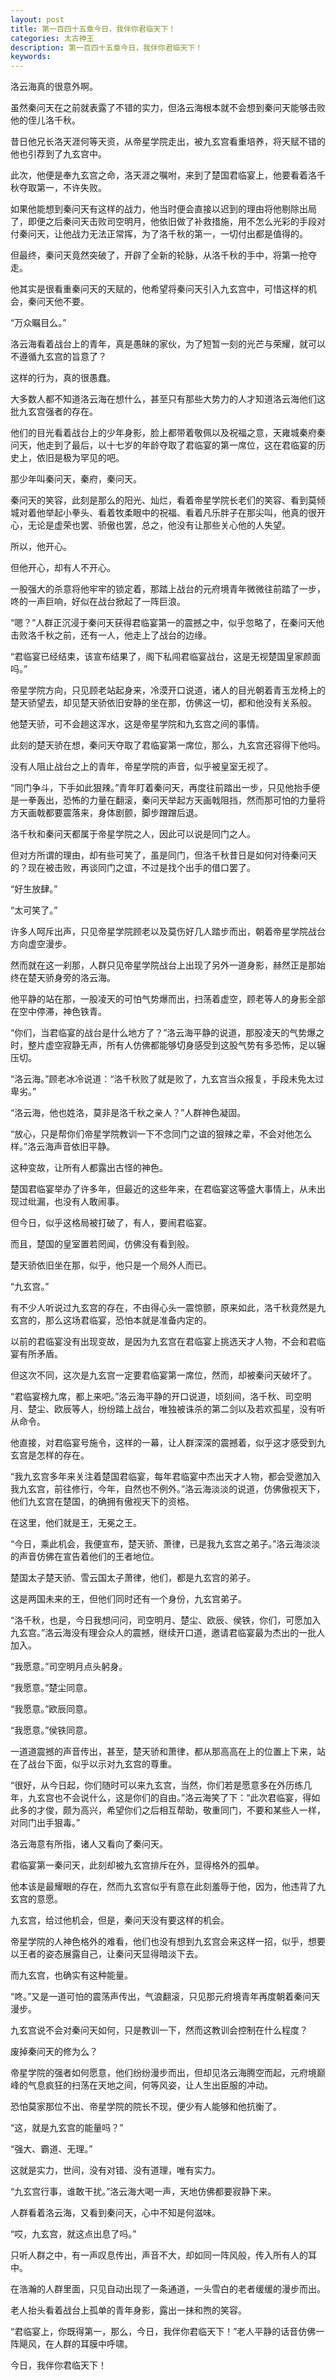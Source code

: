 ```yaml
---
layout: post
title: 第一百四十五章今日，我伴你君临天下！
categories: 太古神王
description: 第一百四十五章今日，我伴你君临天下！
keywords:
---
```


洛云海真的很意外啊。

虽然秦问天在之前就表露了不错的实力，但洛云海根本就不会想到秦问天能够击败他的侄儿洛千秋。

昔日他兄长洛天涯何等天资，从帝星学院走出，被九玄宫看重培养，将天赋不错的他也引荐到了九玄宫中。

此次，他便是奉九玄宫之命，洛天涯之嘱咐，来到了楚国君临宴上，他要看着洛千秋夺取第一，不许失败。

如果他能想到秦问天有这样的战力，他当时便会直接以迟到的理由将他剔除出局了，即便之后秦问天击败司空明月，他依旧做了补救措施，用不怎么光彩的手段对付秦问天，让他战力无法正常挥，为了洛千秋的第一，一切付出都是值得的。

但最终，秦问天竟然突破了，开辟了全新的轮脉，从洛千秋的手中，将第一抢夺走。

他其实是很看重秦问天的天赋的，他希望将秦问天引入九玄宫中，可惜这样的机会，秦问天他不要。

“万众瞩目么。”

洛云海看着战台上的青年，真是愚昧的家伙，为了短暂一刻的光芒与荣耀，就可以不遵循九玄宫的旨意了？

这样的行为，真的很愚蠢。

大多数人都不知道洛云海在想什么，甚至只有那些大势力的人才知道洛云海他们这批九玄宫强者的存在。

他们的目光看着战台上的少年身影，脸上都带着敬佩以及祝福之意，天雍城秦府秦问天，他走到了最后，以十七岁的年龄夺取了君临宴的第一席位，这在君临宴的历史上，依旧是极为罕见的吧。

那少年叫秦问天，秦府，秦问天。

秦问天的笑容，此刻是那么的阳光、灿烂，看着帝星学院长老们的笑容、看到莫倾城对着他举起小拳头、看着牧柔眼中的祝福、看着凡乐胖子在那尖叫，他真的很开心，无论是虚荣也罢、骄傲也罢，总之，他没有让那些关心他的人失望。

所以，他开心。

但他开心，却有人不开心。

一股强大的杀意将他牢牢的锁定着，那踏上战台的元府境青年微微往前踏了一步，咚的一声巨响，好似在战台掀起了一阵巨浪。

“嗯？”人群正沉浸于秦问天获得君临宴第一的震撼之中，似乎忽略了，在秦问天他击败洛千秋之前，还有一人，他走上了战台的边缘。

“君临宴已经结束，该宣布结果了，阁下私闯君临宴战台，这是无视楚国皇家颜面吗。”

帝星学院方向，只见顾老站起身来，冷漠开口说道，诸人的目光朝着青玉龙椅上的楚天骄望去，却见楚天骄依旧安静的坐在那，仿佛这一切，都和他没有关系般。

他楚天骄，可不会趟这浑水，这是帝星学院和九玄宫之间的事情。

此刻的楚天骄在想，秦问天夺取了君临宴第一席位，那么，九玄宫还容得下他吗。

没有人阻止战台之上的青年，帝星学院的声音，似乎被皇室无视了。

“同门争斗，下手如此狠辣。”青年盯着秦问天，再度往前踏出一步，只见他抬手便是一拳轰出，恐怖的力量在翻滚，秦问天举起方天画戟阻挡，然而那可怕的力量将方天画戟都要震落来，身体剧颤，脚步蹭蹭后退。

洛千秋和秦问天都属于帝星学院之人，因此可以说是同门之人。

但对方所谓的理由，却有些可笑了，虽是同门，但洛千秋昔日是如何对待秦问天的？现在被击败，再谈同门之谊，不过是找个出手的借口罢了。

“好生放肆。”

“太可笑了。”

许多人呵斥出声，只见帝星学院顾老以及莫伤好几人踏步而出，朝着帝星学院战台方向虚空漫步。

然而就在这一刹那，人群只见帝星学院战台上出现了另外一道身影，赫然正是那始终在楚天骄身旁的洛云海。

他平静的站在那，一股凌天的可怕气势爆而出，扫荡着虚空，顾老等人的身影全部在空中停滞，神色铁青。

“你们，当君临宴的战台是什么地方了？”洛云海平静的说道，那股凌天的气势爆之时，整片虚空寂静无声，所有人仿佛都能够切身感受到这股气势有多恐怖，足以辗压切。

“洛云海。”顾老冰冷说道：“洛千秋败了就是败了，九玄宫当众报复，手段未免太过卑劣。”

“洛云海，他也姓洛，莫非是洛千秋之亲人？”人群神色凝固。

“放心，只是帮你们帝星学院教训一下不念同门之谊的狠辣之辈，不会对他怎么样。”洛云海声音依旧平静。

这种变故，让所有人都露出古怪的神色。

楚国君临宴举办了许多年，但最近的这些年来，在君临宴这等盛大事情上，从未出现过纰漏，也没有人敢闹事。

但今日，似乎这格局被打破了，有人，要闹君临宴。

而且，楚国的皇室置若罔闻，仿佛没有看到般。

楚天骄依旧坐在那，似乎，他只是一个局外人而已。

“九玄宫。”

有不少人听说过九玄宫的存在，不由得心头一震惊颤，原来如此，洛千秋竟然是九玄宫的，那么这场君临宴，恐怕本就是准备内定的。

以前的君临宴没有出现变故，是因为九玄宫在君临宴上挑选天才人物，不会和君临宴有所矛盾。

但这次不同，这次是九玄宫一定要君临宴第一席位，然而，却被秦问天破坏了。

“君临宴榜九席，都上来吧。”洛云海平静的开口说道，顷刻间，洛千秋、司空明月、楚尘、欧辰等人，纷纷踏上战台，唯独被诛杀的第二剑以及若欢孤星，没有听从命令。

他直接，对君临宴号施令，这样的一幕，让人群深深的震撼着，似乎这才感受到九玄宫是怎样的存在。

“我九玄宫多年来关注着楚国君临宴，每年君临宴中杰出天才人物，都会受邀加入我九玄宫，前往修行，今年，自然也不例外。”洛云海淡淡的说道，仿佛傲视天下，他们九玄宫在楚国，的确拥有傲视天下的资格。

在这里，他们就是王，无冕之王。

“今日，乘此机会，我便宣布，楚天骄、萧律，已是我九玄宫之弟子。”洛云海淡淡的声音仿佛在宣告着他们的王者地位。

楚国太子楚天骄、雪云国太子萧律，他们，都是九玄宫的弟子。

这是两国未来的王，但他们同时还有一个身份，九玄宫弟子。

“洛千秋，也是，今日我想问问，司空明月、楚尘、欧辰、侯铁，你们，可愿加入九玄宫。”洛云海没有理会众人的震撼，继续开口道，邀请君临宴最为杰出的一批人加入。

“我愿意。”司空明月点头躬身。

“我愿意。”楚尘同意。

“我愿意。”欧辰同意。

“我愿意。”侯铁同意。

一道道震撼的声音传出，甚至，楚天骄和萧律，都从那高高在上的位置上下来，站在了战台下面，似乎以示对九玄宫的尊重。

“很好，从今日起，你们随时可以来九玄宫，当然，你们若是愿意多在外历练几年，九玄宫也不会说什么，这是你们的自由。”洛云海笑了下：“此次君临宴，得如此多的才俊，颇为高兴，希望你们之后相互帮助，敬重同门，不要和某些人一样，对同门出手狠毒。”

洛云海意有所指，诸人又看向了秦问天。

君临宴第一秦问天，此刻却被九玄宫排斥在外，显得格外的孤单。

他本该是最耀眼的存在，然而九玄宫似乎有意在此刻羞辱于他，因为，他违背了九玄宫的意愿。

九玄宫，给过他机会，但是，秦问天没有要这样的机会。

帝星学院的人神色格外的难看，他们也没有想到九玄宫会来这样一招，似乎，想要以王者的姿态展露自己，让秦问天显得暗淡下去。

而九玄宫，也确实有这种能量。

“咚。”又是一道可怕的震荡声传出，气浪翻滚，只见那元府境青年再度朝着秦问天漫步。

九玄宫说不会对秦问天如何，只是教训一下，然而这教训会控制在什么程度？

废掉秦问天的修为么？

帝星学院的强者如何愿意，他们纷纷漫步而出，但却见洛云海腾空而起，元府境巅峰的气息疯狂的扫荡在天地之间，何等风姿，让人生出臣服的冲动。

恐怕莫家那位不出、帝星学院的院长不现，便少有人能够和他抗衡了。

“这，就是九玄宫的能量吗？”

“强大、霸道、无理。”

这就是实力，世间，没有对错、没有道理，唯有实力。

“九玄宫行事，谁敢干扰。”洛云海大喝一声，天地仿佛都要寂静下来。

人群看着洛云海，又看到秦问天，心中不知是何滋味。

“哎，九玄宫，就这点出息了吗。”

只听人群之中，有一声叹息传出，声音不大，却如同一阵风般，传入所有人的耳中。

在浩瀚的人群里面，只见自动出现了一条通道，一头雪白的老者缓缓的漫步而出。

老人抬头看着战台上孤单的青年身影，露出一抹和煦的笑容。

“君临宴上，你既得第一，那么，今日，我伴你君临天下！”老人平静的话音仿佛一阵飓风，在人群的耳膜中呼啸。

今日，我伴你君临天下！
